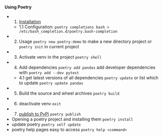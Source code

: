 

**Using Poetry**

- 1. [Installation](https://python-poetry.org/docs/#windows-powershell-install-instructions)
  - 1.1 Configuration: `poetry completions bash > /etc/bash_completion.d/poetry.bash-completion`
- 2. Usage `poetry new poetry-demo` to make a new directory project or `poetry init` in current project
- 3. Activate venv in the project `poetry shell`
- 4. Add dependencies `poetry add pandas` add developer dependencies with `poetry add --dev pytest`
  - 4.1 get latest versions of all dependencies `poetry update` or list which to update `poetry update pandas`
- 5. Build the source and wheel archives `poetry build`
- 6. deactivate venv `exit`
- 7. [publish to PyPi](https://python-poetry.org/docs/libraries/#publishing-to-pypi) `poetry publish`
- Opening a poetry project and installing them `poetry install`
- update poetry `poetry self update`
- poetry help pages easy to access `poetry help <command>`
